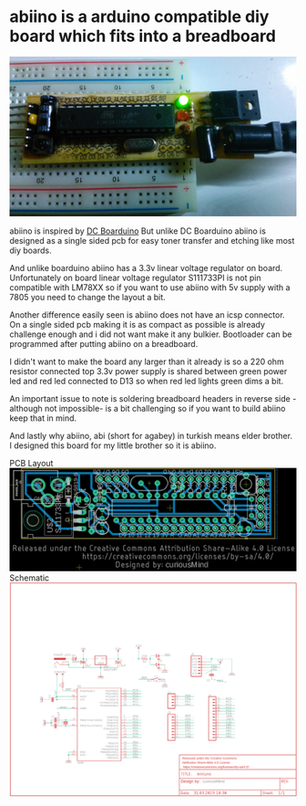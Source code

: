 # abiino is a arduino compatible diy board which fits into a breadboard

<img src="/photo4.jpg"></img>
          
<p>abiino is inspired by <a href="https://www.adafruit.com/product/72">DC Boarduino</a> But unlike DC Boarduino abiino is designed as a single sided pcb for easy toner transfer and etching like most diy boards. </p>
<p>And unlike boarduino abiino has a 3.3v linear voltage regulator on board. Unfortunately on board linear voltage regulator S111733PI is not pin compatible with LM78XX so if you want to use abiino with 5v supply with a 7805 you need to change the layout a bit.
<p>Another difference easily seen is abiino does not have an icsp connector. On a single sided pcb making it is as compact as possible is already  challenge enough and i did not want make it any bulkier. Bootloader can be programmed after putting abiino on a breadboard. </p>
<p>I didn't want to make the board any larger than it already is so a 220 ohm resistor connected top 3.3v power supply is shared between green power led and red led connected to D13 so when red led lights green dims a bit.</p>
<p>An important issue to note is soldering breadboard headers in reverse side -although not impossible- is a bit challenging so if you want to build abiino keep that in mind.
<p>And lastly why abiino, abi (short for agabey) in turkish means elder brother. I designed this board for my little brother so it is abiino.

PCB Layout <img src="/pcb.png"></img>
Schematic <img src="/schematic.png"></img>


